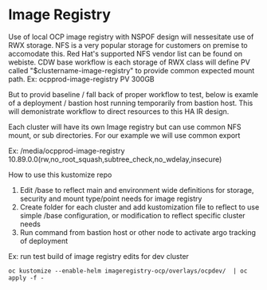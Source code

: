 # Image Registry 


Use of local OCP image registry with NSPOF design will nessesitate use of RWX storage. NFS is a very popular storage for customers on premise to accomodate this.  Red Hat's supported NFS vendor list can be found on webiste.  CDW base workflow is each storage of RWX class will define PV called "$clustername-image-registry" to provide common expected mount path.  Ex:  ocpprod-image-registry  PV 300GB 

But to provid baseline / fall back of proper workflow to test, below is examle of a deployment / bastion host running temporarily from bastion host. This will demonistrate workflow to direct resources to this HA IR design.

Each cluster will have its own Image registry but can use common NFS mount, or sub directories. For our example we will use common export

Ex: /media/ocpprod-image-registry 10.89.0.0(rw,no_root_squash,subtree_check,no_wdelay,insecure)


How to use this kustomize repo
1) Edit /base to reflect main and environment wide definitions for storage, security and mount type/point needs for image registry
2) Create folder for each cluster and add kustomization file to reflect to use simple /base  configuration, or modification to reflect specific cluster needs
3) Run command from bastion host or other node to activate argo tracking of deployment

Ex: run test build of image registry edits for dev cluster

```
oc kustomize --enable-helm imageregistry-ocp/overlays/ocpdev/  | oc apply -f -

```
